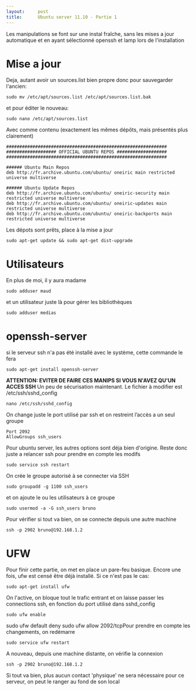 ```yaml
---
layout:     post
title:      Ubuntu server 11.10 - Partie 1
---
```

Les manipulations se font sur une instal fraîche, sans les mises a jour automatique et en ayant sélectionné openssh et lamp lors de l'installation

# Mise a jour

Deja, autant avoir un sources.list bien propre donc pour sauvegarder l'ancien:


    sudo mv /etc/apt/sources.list /etc/apt/sources.list.bak

et pour éditer le nouveau:


    sudo nano /etc/apt/sources.list

Avec comme contenu (exactement les mêmes dépôts, mais présentés plus clairement)

    #############################################################
    ################### OFFICIAL UBUNTU REPOS ###################
    #############################################################

    ###### Ubuntu Main Repos
    deb http://fr.archive.ubuntu.com/ubuntu/ oneiric main restricted universe multiverse

    ###### Ubuntu Update Repos
    deb http://fr.archive.ubuntu.com/ubuntu/ oneiric-security main restricted universe multiverse
    deb http://fr.archive.ubuntu.com/ubuntu/ oneiric-updates main restricted universe multiverse
    deb http://fr.archive.ubuntu.com/ubuntu/ oneiric-backports main restricted universe multiverse

Les dépots sont prêts, place à la mise a jour


    sudo apt-get update && sudo apt-get dist-upgrade

# Utilisateurs

En plus de moi, il y aura madame


    sudo adduser maud

et un utilisateur juste là pour gérer les bibliothèques


    sudo adduser medias

# openssh-server

si le serveur ssh n'a pas été installé avec le système, cette commande le fera


    sudo apt-get install openssh-server

**ATTENTION: EVITER DE FAIRE CES MANIPS SI VOUS N'AVEZ QU'UN ACCES SSH**
Un peu de sécurisation maintenant. Le fichier à modifier est /etc/ssh/sshd_config


    nano /etc/ssh/sshd_config

On change juste le port utilisé par ssh et on restreint l’accès a un seul groupe

    Port 2092
    AllowGroups ssh_users

Pour ubuntu server, les autres options sont déja bien d'origine. Reste donc juste a relancer ssh pour prendre en compte les modifs


    sudo service ssh restart

On crée le groupe autorisé à se connecter via SSH


    sudo groupadd -g 1100 ssh_users

et on ajoute le ou les utilisateurs à ce groupe


    sudo usermod -a -G ssh_users bruno

Pour vérifier si tout va bien, on se connecte depuis une autre machine


    ssh -p 2902 bruno@192.168.1.2

# UFW

Pour finir cette partie, on met en place un pare-feu basique. Encore une fois, ufw est censé être déjà installé. Si ce n'est pas le cas:

    sudo apt-get install ufw
On l'active, on bloque tout le trafic entrant et on laisse passer les connections ssh, en fonction du port utilisé dans sshd_config

    sudo ufw enable
sudo ufw default deny
sudo ufw allow 2092/tcpPour prendre en compte les changements, on redémarre

    sudo service ufw restart
A nouveau, depuis une machine distante, on vérifie la connexion

    ssh -p 2902 bruno@192.168.1.2
Si tout va bien, plus aucun contact 'physique' ne sera nécessaire pour ce serveur, on peut le ranger au fond de son local